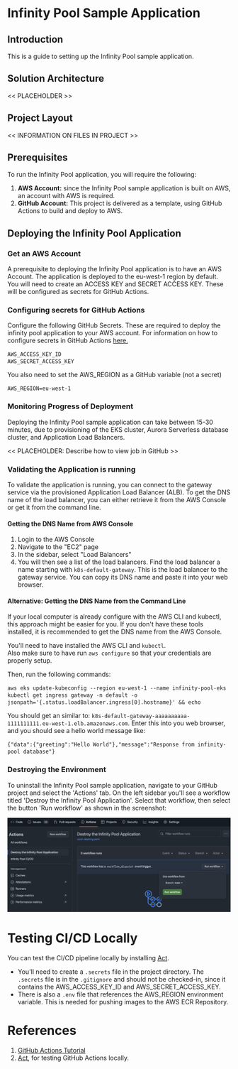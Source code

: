 
# Infinity Pool Sample Application

## Introduction

This is a guide to setting up the Infinity Pool sample application.

## Solution Architecture

<< PLACEHOLDER >>

## Project Layout

<< INFORMATION ON FILES IN PROJECT >>

## Prerequisites
To run the Infinity Pool application, you will require the following:

1. **AWS Account:** since the Infinity Pool sample application is built on AWS, an account with AWS is required. 
2. **GitHub Account:** This project is delivered as a template, using GitHub Actions to build and deploy to AWS.    


## Deploying the Infinity Pool Application

### Get an AWS Account

A prerequisite to deploying the Infinity Pool application is to have an AWS Account. 
The application is deployed to the eu-west-1 region by default.
You will need to create an ACCESS KEY and SECRET ACCESS KEY.  These will be configured as secrets for GitHub Actions. 

### Configuring secrets for GitHub Actions

Configure the following GitHub Secrets. These are required to deploy the infinity pool application to your AWS account. 
For information on how to configure secrets in GitHub Actions [here.](https://docs.github.com/en/actions/security-for-github-actions/security-guides/using-secrets-in-github-actions)

    AWS_ACCESS_KEY_ID
    AWS_SECRET_ACCESS_KEY

You also need to set the AWS_REGION as a GitHub variable (not a secret)
    
    AWS_REGION=eu-west-1

### Monitoring Progress of Deployment

Deploying the Infinity Pool sample application can take between 15-30 minutes, 
due to provisioning of the EKS cluster, Aurora Serverless database cluster, and Application Load Balancers.

<< PLACEHOLDER: Describe how to view job in GitHub >>

### Validating the Application is running

To validate the application is running, you can connect to the gateway service via the provisioned 
Application Load Balancer (ALB). To get the DNS name of the load balancer, you can either retrieve it from
the AWS Console or get it from the command line.

#### Getting the DNS Name from AWS Console

1. Login to the AWS Console
2. Navigate to the "EC2" page
3. In the sidebar, select "Load Balancers"
4. You will then see a list of the load balancers. Find the load balancer a name starting with `k8s-default-gateway`. 
   This is the load balancer to the gateway service. You can copy its DNS name and paste it into your web browser.

#### Alternative: Getting the DNS Name from the Command Line

If your local computer is already configure with the AWS CLI and kubectl, this approach might be easier for you.
If you don't have these tools installed, it is recommended to get the DNS name from the AWS Console.

You'll need to have installed the AWS CLI and `kubectl`.  
Also make sure to have run `aws configure` so that your credentials are properly setup. 

Then, run the following commands:

    aws eks update-kubeconfig --region eu-west-1 --name infinity-pool-eks
    kubectl get ingress gateway -n default -o jsonpath='{.status.loadBalancer.ingress[0].hostname}' && echo

You should get an similar to: `k8s-default-gateway-aaaaaaaaaa-1111111111.eu-west-1.elb.amazonaws.com`.
Enter this into you web browser, and you should see a hello world message like:

    {"data":{"greeting":"Hello World"},"message":"Response from infinity-pool database"}


### Destroying the Environment

To uninstall the Infinity Pool sample application, navigate to your GitHub project and select the 'Actions' tab.
On the left sidebar you'll see a workflow titled 'Destroy the Infinity Pool Application'. Select that workflow, then 
select the button 'Run workflow' as shown in the screenshot:

![screenshot-destroy-workflow.png](docs/images/screenshot-destroy-workflow.png)

# Testing CI/CD Locally

You can test the CI/CD pipeline locally by installing [Act](https://nektosact.com/introduction.html). 

- You'll need to create a `.secrets` file in the project directory. The `.secrets` file is in the `.gitignore` and
should not be checked-in, since it contains the AWS_ACCESS_KEY_ID and AWS_SECRET_ACCESS_KEY.
- There is also a `.env` file that references the AWS_REGION environment variable. This is needed for pushing images to
  the AWS ECR Repository.

  
# References

1. [GitHub Actions Tutorial](https://www.youtube.com/watch?v=YLtlz88zrLg) 
2. [Act](https://nektosact.com/introduction.html), for testing GitHub Actions locally. 